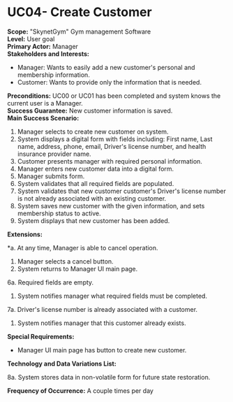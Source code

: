 UC04- Create Customer
=======================

**Scope:** "SkynetGym" Gym management Software  
**Level:** User goal  
**Primary Actor:** Manager  
**Stakeholders and Interests:**

- Manager: Wants to easily add a new customer's personal and membership information.
- Customer: Wants to provide only the information that is needed.

**Preconditions:** UC00 or UC01 has been completed and system knows the current user is a Manager.  
**Success Guarantee:** New customer information is saved.  
**Main Success Scenario:**

1.	Manager selects to create new customer on system.
2.	System displays a digital form with fields including: First name, Last name, address, phone, email, Driver's license number, and health insurance provider name.
3.	Customer presents manager with required personal information.
4.	Manager enters new customer data into a digital form.
5.	Manager submits form.
6.	System validates that all required fields are populated.
7.	System validates that new customer customer's Driver's license number is not already associated with an existing customer.
8.	System saves new customer with the given information, and sets membership status to active. 
9.	System displays that new customer has been added.

**Extensions:**

*a. At any time, Manager is able to cancel operation.

1. Manager selects a cancel button.
2. System returns to Manager UI main page.

6a. Required fields are empty.

1.	System notifies manager what required fields must be completed.

7a. Driver's license number is already associated with a customer.

1.	System notifies manager that this customer already exists.
 
**Special Requirements:**

- Manager UI main page has button to create new customer.

**Technology and Data Variations List:**

8a. System stores data in non-volatile form for future state restoration.

**Frequency of Occurrence:** A couple times per day
